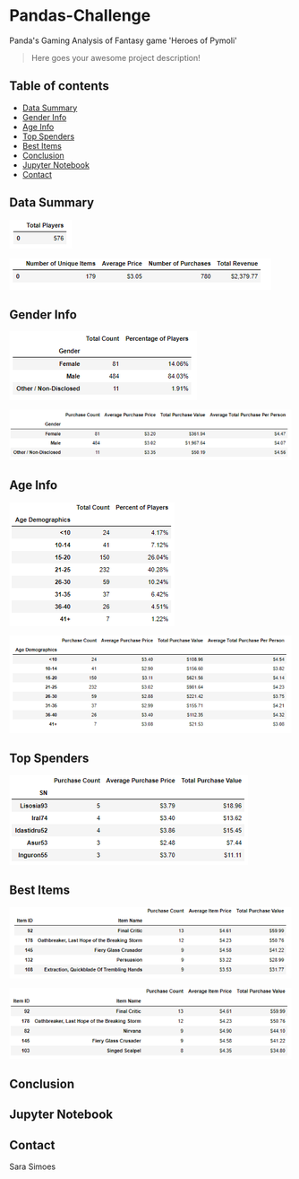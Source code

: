 # Pandas-Challenge
Panda's Gaming Analysis of Fantasy game 'Heroes of Pymoli'
>Here goes your awesome project description!

## Table of contents
* [Data Summary](#data-summary)
* [Gender Info](#gender-info)
* [Age Info](#age-info)
* [Top Spenders](#top-spenders)
* [Best Items](#best-items)
* [Conclusion](#conclusion)
* [Jupyter Notebook](#jupyter-notebook)
* [Contact](#contact)

## Data Summary
![Total Players](Images/player_count.png)

![Purchasing Analysis By Gender](Images/purchasing_analysis_total.png)

## Gender Info
![Gender Demographics](Images/gender_demo.png)

![Purchasing Analysis By Gender](Images/purchase_analysis_gender.png)

## Age Info
![Age Demographics](Images/age_demo.png)

![Purchasing Analysis By Age](Images/purchase_analysis_age.png)

## Top Spenders
![Top Spenders](Images/top_spender.png)

## Best Items
![Most Popular Item](Images/pop_item.png)

![Most Profitable Item](Images/most_profitable_item.png)

## Conclusion

## Jupyter Notebook

## Contact
Sara Simoes 
